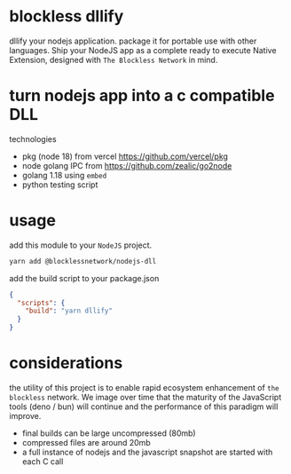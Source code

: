 # blockless dllify

dllify your nodejs application. package it for portable use with other languages. Ship your NodeJS app as a complete ready to execute Native Extension, designed with `The Blockless Network` in mind.

# turn nodejs app into a c compatible DLL

technologies

- pkg (node 18) from vercel https://github.com/vercel/pkg
- node golang IPC from https://github.com/zealic/go2node
- golang 1.18 using `embed`
- python testing script

# usage

add this module to your `NodeJS` project.

```bash
yarn add @blocklessnetwork/nodejs-dll
```

add the build script to your package.json

```json
{
  "scripts": {
    "build": "yarn dllify"
  }
}
```

# considerations

the utility of this project is to enable rapid ecosystem enhancement of `the blockless` network. We image over time that the maturity of the JavaScript tools (deno / bun) will continue and the performance of this paradigm will improve.

- final builds can be large uncompressed (80mb)
- compressed files are around 20mb
- a full instance of nodejs and the javascript snapshot are started with each C call
